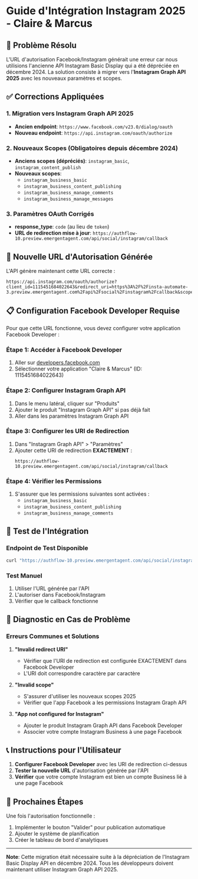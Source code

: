 # Guide d'Intégration Instagram 2025 - Claire & Marcus

## 🎯 Problème Résolu

L'URL d'autorisation Facebook/Instagram générait une erreur car nous utilisions l'ancienne API Instagram Basic Display qui a été dépréciée en décembre 2024. La solution consiste à migrer vers l'**Instagram Graph API 2025** avec les nouveaux paramètres et scopes.

## ✅ Corrections Appliquées

### 1. Migration vers Instagram Graph API 2025
- **Ancien endpoint**: `https://www.facebook.com/v23.0/dialog/oauth`
- **Nouveau endpoint**: `https://api.instagram.com/oauth/authorize`

### 2. Nouveaux Scopes (Obligatoires depuis décembre 2024)
- **Anciens scopes (dépréciés)**: `instagram_basic`, `instagram_content_publish`
- **Nouveaux scopes**: 
  - `instagram_business_basic`
  - `instagram_business_content_publishing`
  - `instagram_business_manage_comments`
  - `instagram_business_manage_messages`

### 3. Paramètres OAuth Corrigés
- **response_type**: `code` (au lieu de `token`)
- **URL de redirection mise à jour**: `https://authflow-10.preview.emergentagent.com/api/social/instagram/callback`

## 🔗 Nouvelle URL d'Autorisation Générée

L'API génère maintenant cette URL correcte :

```
https://api.instagram.com/oauth/authorize?client_id=1115451684022643&redirect_uri=https%3A%2F%2Finsta-automate-3.preview.emergentagent.com%2Fapi%2Fsocial%2Finstagram%2Fcallback&scope=instagram_business_basic%2Cinstagram_business_content_publishing%2Cinstagram_business_manage_comments%2Cinstagram_business_manage_messages&response_type=code&state=RANDOM_STATE
```

## 📋 Configuration Facebook Developer Requise

Pour que cette URL fonctionne, vous devez configurer votre application Facebook Developer :

### Étape 1: Accéder à Facebook Developer
1. Aller sur [developers.facebook.com](https://developers.facebook.com)
2. Sélectionner votre application "Claire & Marcus" (ID: 1115451684022643)

### Étape 2: Configurer Instagram Graph API
1. Dans le menu latéral, cliquer sur "Produits"
2. Ajouter le produit "Instagram Graph API" si pas déjà fait
3. Aller dans les paramètres Instagram Graph API

### Étape 3: Configurer les URI de Redirection
1. Dans "Instagram Graph API" > "Paramètres"
2. Ajouter cette URI de redirection **EXACTEMENT** :
   ```
   https://authflow-10.preview.emergentagent.com/api/social/instagram/callback
   ```

### Étape 4: Vérifier les Permissions
1. S'assurer que les permissions suivantes sont activées :
   - `instagram_business_basic`
   - `instagram_business_content_publishing`
   - `instagram_business_manage_comments`

## 🧪 Test de l'Intégration

### Endpoint de Test Disponible
```bash
curl "https://authflow-10.preview.emergentagent.com/api/social/instagram/test-auth"
```

### Test Manuel
1. Utiliser l'URL générée par l'API
2. L'autoriser dans Facebook/Instagram
3. Vérifier que le callback fonctionne

## 🔧 Diagnostic en Cas de Problème

### Erreurs Communes et Solutions

1. **"Invalid redirect URI"**
   - Vérifier que l'URI de redirection est configurée EXACTEMENT dans Facebook Developer
   - L'URI doit correspondre caractère par caractère

2. **"Invalid scope"**
   - S'assurer d'utiliser les nouveaux scopes 2025
   - Vérifier que l'app Facebook a les permissions Instagram Graph API

3. **"App not configured for Instagram"**
   - Ajouter le produit Instagram Graph API dans Facebook Developer
   - Associer votre compte Instagram Business à une page Facebook

## 📞 Instructions pour l'Utilisateur

1. **Configurer Facebook Developer** avec les URI de redirection ci-dessus
2. **Tester la nouvelle URL** d'autorisation générée par l'API
3. **Vérifier** que votre compte Instagram est bien un compte Business lié à une page Facebook

## 🚀 Prochaines Étapes

Une fois l'autorisation fonctionnelle :
1. Implémenter le bouton "Valider" pour publication automatique
2. Ajouter le système de planification
3. Créer le tableau de bord d'analytiques

---

**Note**: Cette migration était nécessaire suite à la dépréciation de l'Instagram Basic Display API en décembre 2024. Tous les développeurs doivent maintenant utiliser Instagram Graph API 2025.